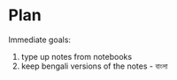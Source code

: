 # Plan
Immediate goals:

1. type up notes from notebooks
2. keep bengali versions of the notes - বাংলা 

